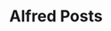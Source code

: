 ---
layout: post_list
title:  Alfred Posts
permalink: /blog/alfred
image: '/images/galileo.jpeg'
pagination: 
  enabled: true
  category: alfred
  permalink: /:num/
  sort_field: 'date'
  sort_reverse: true
---